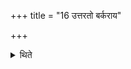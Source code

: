 +++
title = "16 उत्तरतो बर्कराय"

+++

<details><summary>थिते</summary>

16. (He fixes a pin) for the kid (of the she-goat), towards the north.  

</details>
